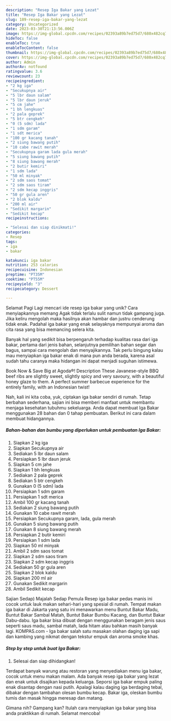 ```yaml
---
description: "Resep Iga Bakar yang Lezat"
title: "Resep Iga Bakar yang Lezat"
slug: 189-resep-iga-bakar-yang-lezat
category: Uncategorized
date: 2023-03-30T21:13:56.006Z
image: https://img-global.cpcdn.com/recipes/02393a89b7ed75d7/680x482cq70/iga-bakar-foto-resep-utama.jpg
hideToc: false
enableToc: true
enableTocContent: false
thumbnail: https://img-global.cpcdn.com/recipes/02393a89b7ed75d7/680x482cq70/iga-bakar-foto-resep-utama.jpg
cover: https://img-global.cpcdn.com/recipes/02393a89b7ed75d7/680x482cq70/iga-bakar-foto-resep-utama.jpg
author: Admin
authorAv: notfound
ratingvalue: 3.6
reviewcount: 23
recipeingredient:
- "2 kg iga"
- "Secukupnya air"
- "5 lbr daun salam"
- "5 lbr daun jeruk"
- "5 cm jahe"
- "1 bh lengkuas"
- "2 pala geprek"
- "5 btr cengkeh"
- "0 (5 sdm) lada"
- "1 sdm garam"
- "1 sdt merica"
- "100 gr kacang tanah"
- "2 siung bawang putih"
- "10 cabe rawit merah"
- "Secukupnya garam lada gula merah"
- "5 siung bawang putih"
- "8 siung bawang merah"
- "2 butir kemiri"
- "1 sdm lada"
- "50 ml minyak"
- "2 sdm saos tomat"
- "2 sdm saos tiram"
- "2 sdm kecap inggris"
- "50 gr gula aren"
- "2 blok kaldu"
- "200 ml air"
- "Sedikit margarin"
- "Sedikit kecap"
recipeinstructions:

- "Selesai dan siap dinikmati!"
categories:
- Resep
tags:
- iga
- bakar

katakunci: iga bakar 
nutrition: 253 calories
recipecuisine: Indonesian
preptime: "PT35M"
cooktime: "PT55M"
recipeyield: "3"
recipecategory: Dessert

---
```



Selamat Pagi Lagi mencari ide resep iga bakar yang unik? Cara menyiapkannya memang Agak tidak terlalu sulit namun tidak gampang juga. Jika keliru mengolah maka hasilnya akan hambar dan justru cenderung tidak enak. Padahal iga bakar yang enak selayaknya mempunyai aroma dan cita rasa yang bisa memancing selera kita.


Banyak hal yang sedikit bisa berpengaruh terhadap kualitas rasa dari iga bakar, pertama dari jenis bahan, selanjutnya pemilihan bahan segar dan bagus, sampai cara mengolah dan menyajikannya. Tak perlu bingung kalau mau menyiapkan iga bakar enak di mana pun anda berada, karena asal sudah tahu caranya maka hidangan ini dapat menjadi suguhan istimewa.

Book Now &amp; Save Big at Agoda®! Description These Javanese-style BBQ beef ribs are slightly sweet, slightly spicy and very savoury, with a beautiful honey glaze to them. A perfect summer barbecue experience for the entirely family, with an Indonesian twist!


Nah, kali ini kita coba, yuk, ciptakan iga bakar sendiri di rumah. Tetap berbahan sederhana, sajian ini bisa memberi manfaat untuk membantu menjaga kesehatan tubuhmu sekeluarga. Anda dapat membuat Iga Bakar menggunakan 28 bahan dan 0 tahap pembuatan. Berikut ini cara dalam membuat hidangannya.

<!--inarticleads1-->

##### Bahan-bahan dan bumbu yang diperlukan untuk pembuatan Iga Bakar:

1. Siapkan 2 kg iga
1. Siapkan Secukupnya air
1. Sediakan 5 lbr daun salam
1. Persiapkan 5 lbr daun jeruk
1. Siapkan 5 cm jahe
1. Siapkan 1 bh lengkuas
1. Sediakan 2 pala geprek
1. Sediakan 5 btr cengkeh
1. Gunakan 0 (5 sdm) lada
1. Persiapkan 1 sdm garam
1. Persiapkan 1 sdt merica
1. Ambil 100 gr kacang tanah
1. Sediakan 2 siung bawang putih
1. Gunakan 10 cabe rawit merah
1. Persiapkan Secukupnya garam, lada, gula merah
1. Gunakan 5 siung bawang putih
1. Gunakan 8 siung bawang merah
1. Persiapkan 2 butir kemiri
1. Persiapkan 1 sdm lada
1. Siapkan 50 ml minyak
1. Ambil 2 sdm saos tomat
1. Siapkan 2 sdm saos tiram
1. Siapkan 2 sdm kecap inggris
1. Sediakan 50 gr gula aren
1. Siapkan 2 blok kaldu
1. Siapkan 200 ml air
1. Gunakan Sedikit margarin
1. Ambil Sedikit kecap


Sajian Sedap) Majalah Sedap Pemula Resep iga bakar pedas manis ini cocok untuk lauk makan sehari-hari yang spesial di rumah. Tempat makan iga bakar di Jakarta yang satu ini menawarkan menu Buntut Bakar Madu, Buntut Bakar Sambal Matah, Buntut Bakar Bumbu Kacang, dan Buntut Bakar Dabu-dabu. Iga bakar bisa dibuat dengan menggunakan beragam jenis saus seperti saus madu, sambal matah, lada hitam atau bahkan masih banyak lagi. KOMPAS.com - Iga bakar salah satu masakan olahan daging iga sapi dan kambing yang nikmat dengan tekstur empuk dan aroma smoke khas. 

<!--inarticleads2-->

##### Step by step untuk buat Iga Bakar:


1. Selesai dan siap dihidangkan!

Terdapat banyak warung atau restoran yang menyediakan menu iga bakar, cocok untuk menu makan malam. Ada banyak resep iga bakar yang lezat dan enak untuk disajikan kepada keluarga. Seporsi iga bakar empuk paling enak disantap dengan nasi putih. Apalagi kalau daging iga berdaging tebal, dibakar dengan tambahan olesan bumbu kecap. Bakar iga, oleskan bumbu tumis dan masak hingga meresap dan matang. 

Gimana nih? Gampang kan? Itulah cara menyiapkan iga bakar yang bisa anda praktikkan di rumah. Selamat mencoba!
